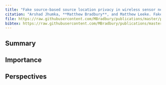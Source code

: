 ```yaml
---
title: "Fake source-based source location privacy in wireless sensor networks"
citation: "Arshad Jhumka, **Matthew Bradbury**, and Matthew Leeke. Fake source-based source location privacy in wireless sensor networks. *Concurrency and Computation: Practice and Experience*, 27(12):2999–3020, 2015. [doi:10.1002/cpe.3242](https://doi.org/10.1002/cpe.3242)."
file: https://raw.githubusercontent.com/MBradbury/publications/master/papers/CCPE2015.pdf
bibtex: https://raw.githubusercontent.com/MBradbury/publications/master/bibtex/Jhumka_2015_Fakesourcebased.bib
---
```


## Summary

## Importance

## Perspectives


